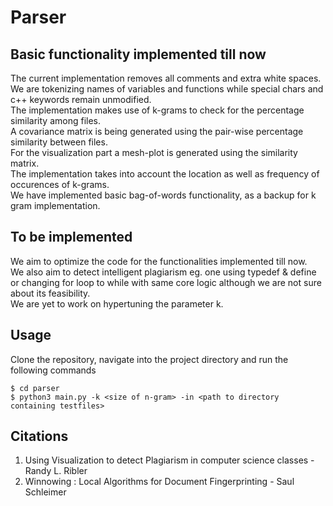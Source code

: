 
# Parser
## Basic functionality implemented till now
The current implementation removes all comments and extra white spaces. <br/>
We are tokenizing names of variables and functions while special chars and c++ keywords remain unmodified. <br/>
The implementation makes use of k-grams to check for the percentage similarity among files. <br/>
A covariance matrix is being generated using the pair-wise percentage similarity between files. <br/>
For the visualization part a mesh-plot is generated using the similarity matrix. <br/>
The implementation takes into account the location as well as frequency of occurences of k-grams. <br/>
We have implemented basic bag-of-words functionality, as a backup for k gram implementation. <br/>

## To be implemented
We aim to optimize the code for the functionalities implemented till now.  <br/>
We also aim to detect intelligent plagiarism eg. one using typedef & define or changing for loop to while with same core logic although we are not sure about its feasibility.  <br/>
We are yet to work on hypertuning the parameter k.  <br/>
## Usage
Clone the repository, navigate into the project directory and run the following commands

```
$ cd parser
$ python3 main.py -k <size of n-gram> -in <path to directory containing testfiles>
```
## Citations
<ol>
<li> Using Visualization to detect Plagiarism in computer science classes - Randy L. Ribler </li>
<li> Winnowing : Local Algorithms for Document Fingerprinting - Saul Schleimer </li>
</ol>

